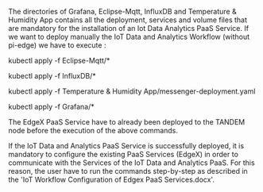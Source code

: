 The directories of Grafana, Eclipse-Mqtt, InfluxDB and Temperature & Humidity App contains all the deployment, services and volume files that are mandatory for the installation of an Iot Data Analytics PaaS Service. If we want to deploy manually the IoT Data and Analytics Workflow (without pi-edge) we have to execute :

kubectl apply -f Eclipse-Mqtt/*

kubectl apply -f InfluxDB/*

kubectl apply -f Temperature & Humidity App/messenger-deployment.yaml

kubectl apply -f Grafana/*


The EdgeX PaaS Service have to already been deployed to the TANDEM node before the execution of the above commands.


If the IoT Data and Analytics PaaS Service is successfully deployed, it is mandatory to configure the existing PaaS Services (EdgeX) in order to communicate with the Services of the IoT Data and Analytics PaaS. For this reason, the user have to run the commands step-by-step as described in the 'IoT Workflow Configuration of Edgex PaaS Services.docx'.

